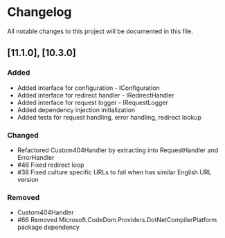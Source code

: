 # Changelog

All notable changes to this project will be documented in this file.

## [11.1.0], [10.3.0]

### Added
- Added interface for configuration - IConfiguration
- Added interface for redirect handler - IRedirectHandler
- Added interface for request logger - IRequestLogger
- Added dependency injection initialization
- Added tests for request handling, error handling, redirect lookup

### Changed
- Refactored Custom404Handler by extracting into RequestHandler and ErrorHandler
- #46 Fixed redirect loop
- #38 Fixed culture specific URLs to fail when has similar English URL version

### Removed
- Custom404Handler
- #66 Removed Microsoft.CodeDom.Providers.DotNetCompilerPlatform package dependency
